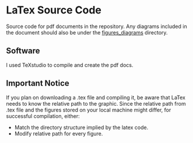 # LaTex Source Code

Source code for pdf documents in the repository. Any diagrams included in the document should also be under the [figures_diagrams](https://github.com/MISSTproject/MISST_Project/tree/master/figures_diagrams) directory.

## Software

I used TeXstudio to compile and create the pdf docs. 

## Important Notice
If you plan on downloading a .tex file and compiling it, be aware that LaTex needs to know the relative path to the graphic. Since the relative path from .tex file and the figures stored on your local machine might differ, for successful compilation, either:
* Match the directory structure implied by the latex code.
* Modify relative path for every figure.
